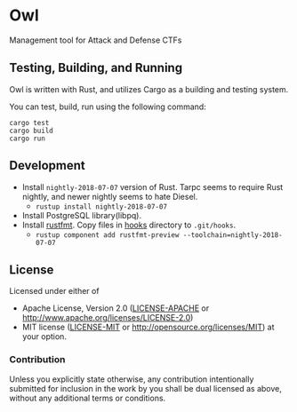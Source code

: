 # Owl

Management tool for Attack and Defense CTFs

## Testing, Building, and Running

Owl is written with Rust, and utilizes Cargo as a building and testing system.

You can test, build, run using the following command:

```
cargo test
cargo build
cargo run
```

## Development

- Install `nightly-2018-07-07` version of Rust. Tarpc seems to require Rust nightly, and newer nightly seems to hate Diesel.
    - `rustup install nightly-2018-07-07`
- Install PostgreSQL library(libpq).
- Install [rustfmt](https://github.com/rust-lang-nursery/rustfmt#installation).
Copy files in [hooks](hooks) directory to `.git/hooks`.
    - `rustup component add rustfmt-preview --toolchain=nightly-2018-07-07`

## License

Licensed under either of
- Apache License, Version 2.0 ([LICENSE-APACHE](LICENSE-APACHE) or http://www.apache.org/licenses/LICENSE-2.0)
- MIT license ([LICENSE-MIT](LICENSE-MIT) or http://opensource.org/licenses/MIT)
at your option.

### Contribution

Unless you explicitly state otherwise, any contribution intentionally submitted for inclusion in the work by you shall be dual licensed as above, without any additional terms or conditions.
